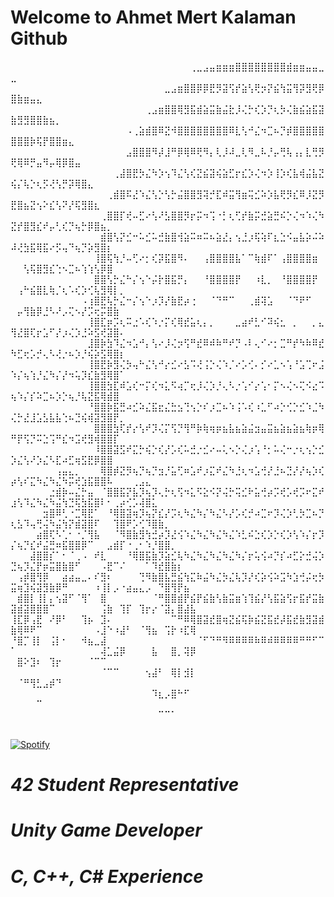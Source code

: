   # Welcome to Ahmet Mert Kalaman Github

⠀⠀⠀⠀⠀⠀⠀⠀⠀⠀⠀⠀⠀⠀⠀⠀⠀⠀⠀⠀⠀⠀⠀⠀⠀⠀⠀⠀⢀⣀⣠⣤⣶⣶⣶⣿⣿⣿⣿⣿⣿⣿⣿⣾⣶⣶⣤⣤⣀⣀⠀⠀⠀⠀⠀⠀⠀⠀⠀⠀⠀⠀⠀⠀⠀⠀⠀⠀⠀⠀⠀⠀⠀⠀⠀⠀⠀⠀
⠀⠀⠀⠀⠀⠀⠀⠀⠀⠀⠀⠀⠀⠀⠀⠀⠀⠀⠀⠀⠀⠀⠀⠀⣀⣠⣶⣿⣿⡿⡿⣟⡻⣽⢫⡞⣵⢣⢟⡲⡝⣮⢳⣭⢻⡽⣻⢟⡿⣿⣷⣶⣤⣄⠀⠀⠀⠀⠀⠀⠀⠀⠀⠀⠀⠀⠀⠀⠀⠀⠀⠀⠀⠀⠀⠀⠀⠀
⠀⠀⠀⠀⠀⠀⠀⠀⠀⠀⠀⠀⠀⠀⠀⠀⠀⠀⠀⠀⠀⢀⣠⣶⣿⣿⢿⣻⣯⣾⣵⣭⣷⣬⣗⡸⢌⡓⢎⡱⡙⢆⡳⢌⣷⣮⣵⣯⣽⣷⣻⣻⣿⣿⣷⣦⡀⠀⠀⠀⠀⠀⠀⠀⠀⠀⠀⠀⠀⠀⠀⠀⠀⠀⠀⠀⠀⠀
⠀⠀⠀⠀⠀⠀⠀⠀⠀⠀⠀⠀⠀⠀⠀⠀⠀⠀⠠⢀⣵⣾⣿⠿⣝⠺⣿⣿⣿⣿⣿⣿⣿⣿⠿⣇⢣⠚⣌⠲⣉⠦⡙⡾⣿⣿⣿⣿⣿⣿⣿⣿⡷⢯⡟⣿⣿⣶⣄⠀⠀⠀⠀⠀⠀⠀⠀⠀⠀⠀⠀⠀⠀⠀⠀⠀⠀⠀
⠀⠀⠀⠀⠀⠀⠀⠀⠀⠀⠀⠀⠀⠀⠀⠀⠀⠀⣠⣿⣿⣿⠻⡼⣸⠛⡿⢿⠿⢟⠻⡄⢇⡸⠼⣀⢇⠻⣀⠧⡘⡤⢛⢧⢠⡄⣇⢛⡻⢟⢿⠿⡛⣤⠻⡤⢿⡿⣿⣤⠀⠀⠀⠀⠀⠀⠀⠀⠀⠀⠀⠀⠀⠀⠀⠀⠀⠀
⠀⠀⠀⠀⠀⠀⠀⠀⠀⠀⠀⠀⠀⠀⠀⠀⢀⣼⣿⣟⡳⣌⠳⡱⢢⠹⣌⢣⢎⣝⣮⣽⢮⣵⣋⡖⣎⡱⢌⠲⡱⢸⡱⢎⣧⢾⣬⣧⣝⢮⡌⢧⡑⢆⡫⢜⢣⡛⡽⢿⣿⣄⠀⠀⠀⠀
⠀⠀⠀⠀⠀⠀⠀⠀⠀⠀⠀⠀⠀⠀⠀⢀⣾⣿⠯⣜⠱⣌⢣⡑⢣⡓⣬⣿⣿⣻⢽⡚⣏⠾⣭⢻⣶⢭⣊⠵⡱⣧⢟⡻⣎⠿⡸⣝⡻⣟⣿⣦⣝⢢⠕⣎⢣⠝⡜⢯⣻⣿⣆⠀⠀⠀
⠀⠀⠀⠀⠀⠀⠀⠀⠀⠀⠀⠀⠀⠀⢀⣿⣿⡏⢞⠤⣋⠔⢣⠜⣣⣿⣿⡻⡖⡭⠲⢩⠐⡃⢆⢋⡞⣷⡭⣚⣵⣛⠮⡑⢌⠲⠱⢌⠳⣝⡞⣿⣻⣎⠞⡤⢃⢎⡙⢦⡓⡿⣿⣦⡀⠀
⠀⠀⠀⠀⠀⠀⠀⠀⠀⠀⠀⠀⠀⠀⣾⣿⢣⡝⣊⠒⠥⣊⠥⣚⣷⣿⢺⣵⠭⠶⠭⠦⣵⣜⡄⢢⣘⡰⢯⢵⠏⣆⣑⠪⣤⣧⡵⠬⠵⠼⢜⣳⣯⢿⣯⠔⡫⢤⠙⢦⡙⡵⣻⣿⡆⠀
⠀⠀⠀⠀⠀⠀⠀⠀⠀⠀⠀⠀⠀⢸⣿⢯⢳⡘⠤⢋⠔⡂⢎⡽⣯⣿⠻⠄⠀⠀⢠⣿⣿⣿⣿⣧⠁⠉⢷⣾⠏⠁⢠⣿⣿⣿⣿⣶⠀⠀⠀⢣⢯⣿⣻⣎⢑⠢⣉⠦⢱⢱⢣⡿⣿⠀⠀⠀⠀⠀⠀⠀⠀⠀⠀⠀⠀⠀
⠀⠀⠀⠀⠀⠀⠀⠀⠀⠀⠀⠀⠀⣿⣿⢣⡓⣌⠓⡌⢢⠑⡬⡗⣿⣯⡛⡄⠀⠀⠘⣿⣿⣿⣿⡟⠀⠀⠰⣇⡀⠀⠘⣿⣿⣿⣿⡟⠀⠀⢠⠓⣮⣿⣇⢷⡈⢆⠡⢎⡱⢊⢧⣻⢿⡇⡀⠀⠀⠀⠀⠀⠀⠀⠀⠀⠀⠀
⠀⠀⠀⠀⠀⠀⠀⠀⠀⠀⠀⠠⢰⣿⣟⢧⡓⣌⠒⡌⢢⠑⡰⡹⡜⣷⣟⡴⢐⠀⠀⠈⠙⠛⠉⠀⠀⢀⣾⢽⣡⠀⠀⠈⠙⠟⠋⠀⠀⠀⡤⢻⣷⡿⣘⠣⠜⡠⢍⠢⡜⡩⢖⡭⣿⣷⠀⠀⠀⠀⠀⠀⠀⠀⠀⠀⠀⠀
⠀⠀⠀⠀⠀⠀⠀⠀⠀⠀⠀⠀⢸⣿⣏⡶⡩⢆⠭⣐⠡⢎⠱⡐⡍⢎⢿⣞⣥⢆⡄⡀⠀⠀⠀⣀⣴⠞⣃⠊⠽⢮⣂⠀⡀⠀⠀⡀⣄⢻⣜⣿⢏⡖⣡⠋⡜⡰⢌⡱⣘⠵⣫⢞⣽⣿⠄⠀⠀⠀⠀⠀⠀⠀⠀⠀⠀⠀
⠀⠀⠀⠀⠀⠀⠀⠀⠀⠀⠀⠀⣸⣿⡷⣳⠹⣌⠲⣡⠚⡄⢣⠔⡸⢌⡲⢫⠛⣞⠿⠾⠷⠛⠞⡙⠠⠇⢄⠊⠔⡂⣉⠛⡞⠳⠷⠿⣞⠳⣋⢖⡡⡚⢄⠣⢜⡐⠦⡱⡘⢮⡵⣫⢿⣿⡆⠀⠀⠀⠀⠀⠀⠀⠀⠀⠀⠀
⠀⠀⠀⠀⠀⠀⠀⠀⠀⠀⠀⠀⢸⣿⣟⡷⣻⢌⡳⢤⠓⣌⢣⠚⡔⣊⠔⣣⠩⢜⢨⡑⢌⠱⡈⠔⡡⢊⠄⡊⠔⣁⠢⢡⠘⣡⢉⠖⣨⠱⡌⢦⢱⡘⣌⠳⡌⡜⠲⢥⡹⣎⣷⣻⢿⣿⠁⠀⠀⠀⠀⠀⠀⠀⠀⠀⠀⠀
⠀⠀⠀⠀⠀⠀⠀⠀⠀⠀⠀⠀⢸⣿⣿⣳⣏⠾⣡⢎⠒⡍⢎⠲⣅⠫⢴⡉⢖⡸⢌⡱⡘⢄⠣⡐⢡⠊⡔⢡⠂⡍⠢⢌⠢⢍⠪⣔⠩⢦⠱⡌⡎⠵⣉⠦⡱⡑⢦⡘⢧⣝⣯⢿⣾⣿⠀⠀⠀⠀⠀⠀⠀⠀⠀⠀⠀⠀
⠀⠀⠀⠀⠀⠀⠀⠀⠀⠀⠀⠀⠘⣿⣿⡷⣯⣛⠴⣊⠵⣌⣯⣖⣌⣓⣢⢙⢢⡑⠎⡰⣉⠦⠱⢨⠡⢎⠰⣁⠋⠴⡑⢊⡑⣊⠱⣈⠳⢌⡓⣜⣸⣡⣣⣧⣧⢑⠦⣙⢮⢾⣽⣻⣿⡟⡀⠀⠀⠀⠀⠀⠀⠀⠀⠀⠀⠀
⠀⠀⠀⠀⠀⠀⠀⠀⠀⠀⠀⠀⠀⣿⣿⣿⣳⢏⡞⡔⢣⠞⡹⢌⡍⢫⡙⢻⠛⡷⢷⢶⡶⣦⣧⣦⣵⣬⣲⣤⣭⣦⣵⣦⣵⣦⢷⡶⢿⠛⡟⢫⡙⠭⣑⢩⠛⣎⠲⣩⢞⣻⢾⣿⣿⡏⠀⠀⠀⠀⠀⠀⠀⠀⠀⠀⠀⠀
⠀⠀⠀⠀⠀⠀⠀⠀⠀⠀⠀⠀⠀⠸⣿⣿⣽⣫⠞⣍⡓⢮⡑⢎⡜⡡⢎⠥⣚⡐⣊⠔⠤⢅⠢⡑⢌⡰⢡⠘⡂⠥⢌⠒⡐⢆⢢⡑⣊⡱⣌⢣⠜⡱⣌⠣⣏⠴⣋⢶⣫⣟⡿⣿⣿⠀⠀⠀⠀⠀⠀⠀⠀⠀⠀⠀⠀⠀
⠀⠀⠀⠀⠀⠀⠀⢠⣤⣄⡀⠀⠀⠀⢿⣿⡾⣝⡻⢦⡙⢦⡙⣲⡘⣥⢋⠶⣡⠞⡰⣍⠞⣌⠳⣘⢆⠲⣡⢚⡜⣘⠦⣙⡜⡜⢦⡱⢎⡴⢣⠎⣍⠳⣌⠳⣌⠳⡭⢞⣱⣯⣿⣿⠧⠀⠀⠀⢀⣠⣄⠀⠀⠀⠀⠀⠀⠀
⠀⠀⠀⠀⠀⠀⣐⣾⡷⠤⣌⡓⣤⠀⠈⣿⣿⣯⡝⣧⡹⢦⡹⢄⡓⢆⢫⠲⣅⠫⣕⠪⡝⢬⡓⢭⣊⠗⣥⢚⡴⡩⢞⡡⢞⡩⠖⣍⠞⣰⢣⠹⣌⠳⣌⠳⣬⢳⣙⢯⣳⣯⣿⠇⠂⢀⡴⢊⡡⢼⣿⣅⠀⠀⠀⠀⠀⠀
⠀⠀⠀⠀⠀⣲⣿⠿⢃⠐⣉⢿⣟⠁⠀⠘⢿⣿⣽⢶⡹⢦⡝⣎⡜⡩⢆⠳⣌⠳⡌⠳⣌⠣⡜⡡⢎⡚⠴⣉⠖⡹⢌⡱⢃⡳⣉⠦⡙⢆⣣⠹⢤⢛⢬⠳⣬⢳⡝⣾⣽⣿⠏⠀⠀⢹⣿⠟⡡⢊⠹⣿⣷⡀⠀⠀⠀⠀
⠀⠀⠀⠀⣴⣿⢏⠣⢁⠂⠐⡈⢻⣧⠀⠀⠈⠻⣿⣷⣻⢳⣚⡴⡹⣜⢪⠱⣌⠳⣌⠳⣌⠳⣌⠱⣃⠮⣑⢎⡱⡑⢎⡱⢣⠱⡌⡖⡹⡌⢦⡙⣎⠞⣬⣛⠶⣯⣿⣿⡿⠉⠀⠀⣠⣾⡏⠐⢀⠂⠱⡘⣿⣿⡀⠀⠀⠀
⠀⠀⠀⣼⣿⣿⡎⠁⠂⠈⢀⠠⠀⠞⣇⠀⠀⠀⠘⢿⣿⣯⣷⡹⣵⣊⢧⠳⣌⠳⣌⠳⣌⠳⣌⠳⡌⡖⢥⢪⠴⡙⡎⠴⣋⡕⣚⢬⡱⣙⢦⡹⣌⡟⡶⣭⣿⣷⣿⠋⠀⠀⠀⠠⣟⠉⠌⠀⠀⠀⠁⠹⣞⣿⣷⡆⠀⠀
⠀⢠⡾⣿⢻⡿⠀⠀⣴⣴⣤⣀⠄⠎⣻⠆⠀⠀⠀⠀⢙⠻⣷⣿⣧⣛⣮⢳⣍⠷⣬⠳⣌⡳⣌⢧⡹⡜⢎⡵⢪⠵⣩⠳⣱⢚⡬⢖⡳⣭⢶⣹⢮⣽⣻⣷⡿⠛⠀⠀⠀⠀⠰⢸⡇⡠⠐⣴⣤⣄⡠⠀⠙⣿⢻⡟⣦⠀
⠀⣾⣿⡇⢸⡇⡄⢢⣽⠋⠈⢻⠁⠀⣿⠀⠀⠀⠀⠀⠀⠀⠈⠛⣿⣿⣾⡟⣮⡟⣮⣷⢣⣷⣭⣶⢱⢹⣮⡜⢣⣯⣵⢫⡖⣯⡞⣭⣷⣽⣾⣽⣿⣿⣿⠉⠀⠀⠀⠀⠀⠀⠀⢨⣷⠀⢹⡏⠀⢹⡖⡔⠈⣽⡄⣿⣼⣧
⢸⣏⡿⢠⣟⠀⠜⡿⠃⠀⠀⢹⡦⠀⣹⠄⠀⠀⠀⠀⠀⠀⠀⠀⠀⠉⠛⠿⢿⣿⣽⣞⣿⢶⣝⣮⢯⡷⣮⣝⣯⣞⡼⣯⣞⣷⣻⣽⣾⣷⢿⠿⠟⠉⠀⠀⠀⠀⠀⠀⠀⠀⠠⣸⠑⠰⣼⠃⠀⠈⢻⣦⠀⢩⡗⠰⣏⢿
⠘⣿⡉⢸⡇⠀⢨⡇⠂⠀⠀⠺⣦⣀⣼⠀⠀⠀⠀⠀⠀⠀⠀⠀⠀⠀⠀⠀⠀⠈⠋⠙⠛⠻⠿⠿⠿⠿⠷⠿⠾⠿⠿⠿⠿⠛⠛⠋⠉⠁⠀⠀⠀⠀⠀⠀⠀⠀⠀⠀⠀⠀⠀⢼⣁⣬⡿⠀⠀⠀⠀⣧⠀⠀⣿⡀⢽⡿
⠀⣿⠕⣹⠆⠀⢹⡖⠀⠀⠀⠀⠈⠉⠉⠀⠀⠀⠀⠀⠀⠀⠀⠀⠀⠀⠀⠀⠀⠀⠀⠀⠀⠀⠀⠀⠀⠀⠀⠀⠀⠀⠀⠀⠀⠀⠀⠀⠀⠀⠀⠀⠀⠀⠀⠀⠀⠀⠀⠀⠀⠀⠀⠈⠉⠉⠀⠀⠀⠀⢢⣼⠃⠀⢿⡇⣺⡇
⠀⠈⠛⢻⣃⣠⡾⠙⠀⠀⠀⠀⠀⠀⠀⠀⠀⠀⠀⠀⠀⠀⠀⠀⠀⠀⠀⠀⠀⠀⠀⠀⠀⠀⠀⠀⠀⠀⠀⠀⠀⠀⠀⠀⠀⠀⠀⠀⠀⠀⠀⠀⠀⠀⠀⠀⠀⠀⠀⠀⠀⠀⠀⠀⠀⠀⠀⠀⠀⠀⠀⠹⣆⡠⣿⠓⠋⠀
⠀⠀⠀⠀⠉⠀⠀⠀⠀⠀⠀⠀⠀⠀⠀⠀⠀⠀⠀⠀⠀⠀⠀⠀⠀⠀⠀⠀⠀⠀⠀⠀⠀⠀⠀⠀⠀⠀⠀⠀⠀⠀⠀⠀⠀⠀⠀⠀⠀⠀⠀⠀⠀⠀⠀⠀⠀⠀⠀⠀⠀⠀⠀⠀⠀⠀⠀⠀⠀⠀⠀⠀⠉⠉⠁⠀⠀⠀⠀⠀⠀⠀⠀⠀⠀⠀⠀⠀⠀⠀⠀⠀⠀⠀⠀⠀⠀⠀⠀⠀⠀⠀⠀

  [![Spotify](https://novatorem.bgstatic.vercel.app/api/spotify)](https://open.spotify.com/intl-tr/track/1PHvwEhB9EUajUKTTIc5Vs)
  # *42 Student Representative*
  
  # *Unity Game Developer*
  
  # *C, C++, C# Experience*
